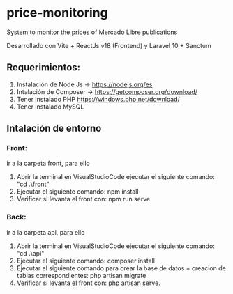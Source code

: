 # price-monitoring

System to monitor the prices of Mercado Libre publications

Desarrollado con Vite + ReactJs v18 (Frontend) y Laravel 10 + Sanctum 

## Requerimientos:
1) Instalación de Node Js -> https://nodejs.org/es
2) Intalación de Composer -> https://getcomposer.org/download/
3) Tener instalado PHP https://windows.php.net/download/
4) Tener instalado MySQL


## Intalación de entorno 
### Front:
ir a la carpeta front, para ello 
1) Abrir la terminal en VisualStudioCode ejecutar el siguiente comando:  "cd .\front"
2) Ejecutar el siguiente comando: npm install
3) Verificar si levanta el front con: npm run serve 

### Back:
ir a la carpeta api, para ello 
1) Abrir la terminal en VisualStudioCode ejecutar el siguiente comando:  "cd .\api"
2) Ejecutar el siguiente comando: composer install
3) Ejecutar el siguiente comando para crear la base de datos + creacion de tablas correspondientes: php artisan migrate
4) Verificar si levanta el front con: php artisan serve.





